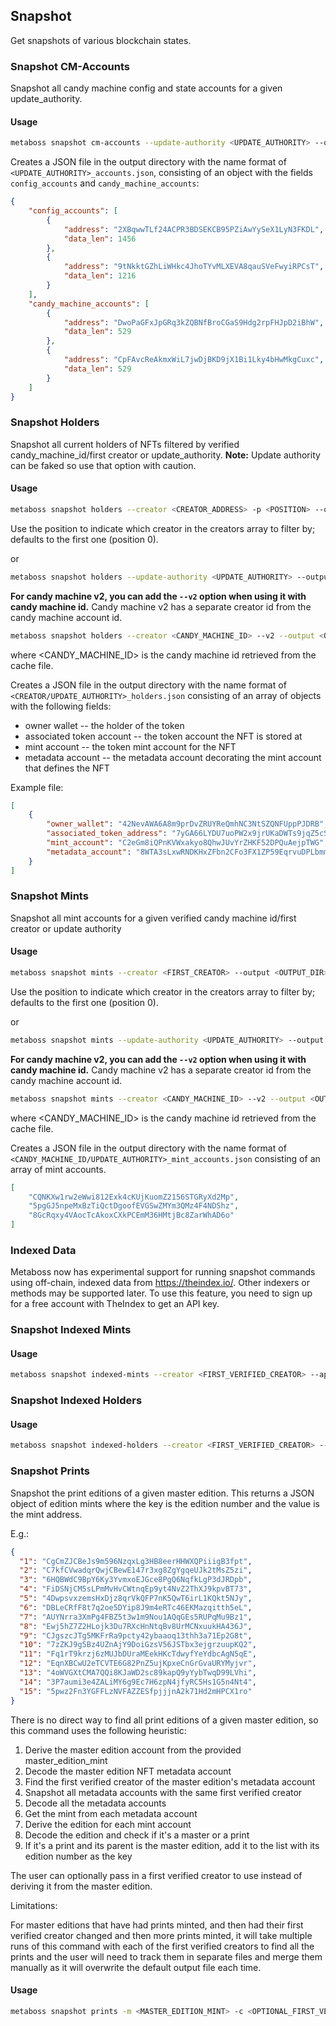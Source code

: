## Snapshot

Get snapshots of various blockchain states.

### Snapshot CM-Accounts

Snapshot all candy machine config and state accounts for a given update_authority.

#### Usage

```bash
metaboss snapshot cm-accounts --update-authority <UPDATE_AUTHORITY> --output <OUTPUT_DIR>
```

Creates a JSON file in the output directory with the name format of `<UPDATE_AUTHORITY>_accounts.json`, consisting of an object with the fields `config_accounts` and `candy_machine_accounts`:

```json
{
    "config_accounts": [
        {
            "address": "2XBqwwTLf24ACPR3BDSEKCB95PZiAwYySeX1LyN3FKDL",
            "data_len": 1456
        },
        {
            "address": "9tNkktGZhLiWHkc4JhoTYvMLXEVA8qauSVeFwyiRPCsT",
            "data_len": 1216
        }
    ],
    "candy_machine_accounts": [
        {
            "address": "DwoPaGFxJpGRq3kZQBNfBroCGaS9Hdg2rpFHJpD2iBhW",
            "data_len": 529
        },
        {
            "address": "CpFAvcReAkmxWiL7jwDjBKD9jX1Bi1Lky4bHwMkgCuxc",
            "data_len": 529
        }
    ]
}
```

### Snapshot Holders

Snapshot all current holders of NFTs filtered by verified candy_machine_id/first creator or update_authority.
**Note:** Update authority can be faked so use that option with caution.

#### Usage

```bash
metaboss snapshot holders --creator <CREATOR_ADDRESS> -p <POSITION> --output <OUTPUT_DIR>
```

Use the position to indicate which creator in the creators array to filter by; defaults to the first one (position 0).

or

```bash
metaboss snapshot holders --update-authority <UPDATE_AUTHORITY> --output <OUTPUT_DIR>
```

**For candy machine v2, you can add the `--v2` option when using it with candy machine id.**
Candy machine v2 has a separate creator id from the candy machine account id. 

```bash
metaboss snapshot holders --creator <CANDY_MACHINE_ID> --v2 --output <OUTPUT_DIR>
```
where <CANDY_MACHINE_ID> is the candy machine id retrieved from the cache file.

Creates a JSON file in the output directory with the name format of `<CREATOR/UPDATE_AUTHORITY>_holders.json` consisting of an array of objects with the following fields:

-   owner wallet -- the holder of the token
-   associated token account -- the token account the NFT is stored at
-   mint account -- the token mint account for the NFT
-   metadata account -- the metadata account decorating the mint account that defines the NFT

Example file:

```json
[
    {
        "owner_wallet": "42NevAWA6A8m9prDvZRUYReQmhNC3NtSZQNFUppPJDRB",
        "associated_token_address": "7yGA66LYDU7uoPW2x9jrUKaDWTs9jqZ5cSNKR1VaLQdw",
        "mint_account": "C2eGm8iQPnKVWxakyo8QhwJUvYrZHKF52DPQuAejpTWG",
        "metadata_account": "8WTA3sLxwRNDKHxZFbn2CFo3FX1ZP59EqrvuDPLbmmWV"
    }
]
```

### Snapshot Mints

Snapshot all mint accounts for a given verified candy machine id/first creator or update authority

#### Usage

```bash
metaboss snapshot mints --creator <FIRST_CREATOR> --output <OUTPUT_DIR>
```

Use the position to indicate which creator in the creators array to filter by; defaults to the first one (position 0).

or

```bash
metaboss snapshot mints --update-authority <UPDATE_AUTHORITY> --output <OUTPUT_DIR>
```

**For candy machine v2, you can add the `--v2` option when using it with candy machine id.**
Candy machine v2 has a separate creator id from the candy machine account id.

```bash
metaboss snapshot mints --creator <CANDY_MACHINE_ID> --v2 --output <OUTPUT_DIR>
```
where <CANDY_MACHINE_ID> is the candy machine id retrieved from the cache file.

Creates a JSON file in the output directory with the name format of `<CANDY_MACHINE_ID/UPDATE_AUTHORITY>_mint_accounts.json` consisting of an array of mint accounts.

```json
[
    "CQNKXw1rw2eWwi812Exk4cKUjKuomZ2156STGRyXd2Mp",
    "5pgGJ5npeMxBzTiQctDgoofEVGSwZMYm3QMz4F4NDShz",
    "8GcRqxy4VAocTcAkoxCXkPCEmM36HMtjBc8ZarWhAD6o"
]
```

### Indexed Data

Metaboss now has experimental support for running snapshot commands using off-chain, indexed data from https://theindex.io/. Other indexers or methods may be supported later. To use this feature, you need to sign up for a free account with TheIndex to get an API key.

### Snapshot Indexed Mints

#### Usage

```bash
metaboss snapshot indexed-mints --creator <FIRST_VERIFIED_CREATOR> --api-key <THEINDEX.IO_API_KEY>
```

### Snapshot Indexed Holders

#### Usage

```bash
metaboss snapshot indexed-holders --creator <FIRST_VERIFIED_CREATOR> --api-key <THEINDEX.IO_API_KEY>
```

### Snapshot Prints

Snapshot the print editions of a given master edition. This returns a JSON object of edition mints where the key is the edition number and the value is the mint address.

E.g.:
```json
{
  "1": "CgCmZJCBeJs9m596NzqxLg3HB8eerHHWXQPiiigB3fpt",
  "2": "C7kfCVwadqrQwjCBewE147r3xg8ZgYgqeUJk2tMsZ5zi",
  "3": "6HQBWdC9BpY6Ky3YvmxoEJGce8PgQ6NqfkLgP3dJRDpb",
  "4": "FiDSNjCM5sLPmMvHvCWtnqEp9yt4NvZ2ThXJ9kpvBT73",
  "5": "4DwpsvxzemsHxDjz8qrVkQFP7nK5QwT6irL1KQkt5NJy",
  "6": "DBLeCRfF8t7q2oe5DYip8J9m4eRTc46EKMazqitth5eL",
  "7": "AUYNrra3XmPg4FBZ5t3w1m9Nou1AQqGEs5RUPqMu9Bz1",
  "8": "Ewj5hZ7Z2HLojk3Du7RXcHnNtqBv8UrMCNxuukHA436J",
  "9": "CJgszcJTg5MKFrRa9pcty42ybaaoq13thh3a71Ep2G8t",
  "10": "7zZKJ9g5Bz4UZnAjY9DoiGzsV56JSTbx3ejgrzuupKQ2",
  "11": "Fq1rT9krzj6zMUJbDUraMEekHKcTdwyfYeYdbcAgN5qE",
  "12": "EqnXBCwU2eTCVTE6G82PnZ5ujKpxeCnGrGvaURYMyjvr",
  "13": "4oWVGXtCMA7QQi8KJaWD2sc89kapQ9yYybTwqD99LVhi",
  "14": "3P7aumi3e4ZALiMY6g9Ec7H6zpN4jfyRC5Hs1G5n4Nt4",
  "15": "5pwz2Fn3YGFFLzNVFAZZESfpjjjnA2k71Hd2mHPCX1ro"
}
```

There is no direct way to find all print editions of a given master edition, so this command uses the following heuristic:

1. Derive the master edition account from the provided master_edition_mint
2. Decode the master edition NFT metadata account
3. Find the first verified creator of the master edition's metadata account
4. Snapshot all metadata accounts with the same first verified creator
5. Decode all the metadata accounts
6. Get the mint from each metadata account
7. Derive the edition for each mint account
8. Decode the edition and check if it's a master or a print
9. If it's a print and its parent is the master edition, add it to the list with its edition number as the key

The user can optionally pass in a first verified creator to use instead of deriving it from the master edition.

Limitations:

For master editions that have had prints minted, and then had their first verified creator changed and then more prints minted, it will take multiple runs of this command with each of the first verified creators to find all the prints and the user will need to track them in separate files and merge them manually as it will overwrite the default output file each time.

#### Usage

```bash
metaboss snapshot prints -m <MASTER_EDITION_MINT> -c <OPTIONAL_FIRST_VERIFIED_CREATOR>
````